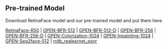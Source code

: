 ## Pre-trained Model

Download RetinaFace model and our pre-trained model and put them here.

[RetinaFace-R50](https://public-vigen-video.oss-cn-shanghai.aliyuncs.com/robin/models/RetinaFace-R50.pth) | [GPEN-BFR-512](https://public-vigen-video.oss-cn-shanghai.aliyuncs.com/robin/models/GPEN-BFR-512.pth) | [GPEN-BFR-512-D](https://public-vigen-video.oss-cn-shanghai.aliyuncs.com/robin/models/GPEN-BFR-512-D.pth) | [GPEN-BFR-256](https://public-vigen-video.oss-cn-shanghai.aliyuncs.com/robin/models/GPEN-BFR-256.pth) | [GPEN-BFR-256-D](https://public-vigen-video.oss-cn-shanghai.aliyuncs.com/robin/models/GPEN-BFR-256-D.pth) | [GPEN-Colorization-1024](https://public-vigen-video.oss-cn-shanghai.aliyuncs.com/robin/models/GPEN-Colorization-1024.pth) | [GPEN-Inpainting-1024](https://public-vigen-video.oss-cn-shanghai.aliyuncs.com/robin/models/GPEN-Inpainting-1024.pth) | [GPEN-Seg2face-512](https://public-vigen-video.oss-cn-shanghai.aliyuncs.com/robin/models/GPEN-Seg2face-512.pth) | [rrdb_realesrnet_psnr](https://public-vigen-video.oss-cn-shanghai.aliyuncs.com/robin/models/rrdb_realesrnet_psnr.pth)
